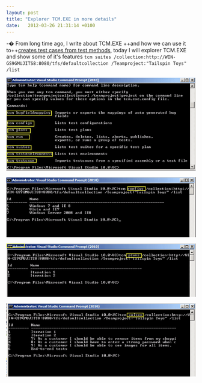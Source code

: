 ```yaml
---
layout: post
title: "Explorer TCM.EXE in more details"
date:   2012-03-26 21:31:14 +0100
---
```


-� From long time ago, I write about TCM.EXE ++and how we can use it
to++[creates test cases from test
methods](https://mohamedradwan.com/posts/creates-test-cases-from-test-methods-using-tcm-exe/ "Create Test Cases using TCM.EXE"),
today I will explorer TCM.EXE and show some of it\'s features
`tcm suites /collection:http://WIN-GS9GMUJITS8:8080/tfs/defaultcollection /Teamproject:"Tailspin Toys" /list`

[![TCM](/assets/images/2012/03/4.png)](/assets/images/2012/03/4.png)

[![TCM Config](/assets/images/2012/03/1.png)](/assets/images/2012/03/1.png)

[![TCM Plans](/assets/images/2012/03/2.png)](/assets/images/2012/03/2.png)

[![TCM Suites](/assets/images/2012/03/3.png)](/assets/images/2012/03/3.png)

